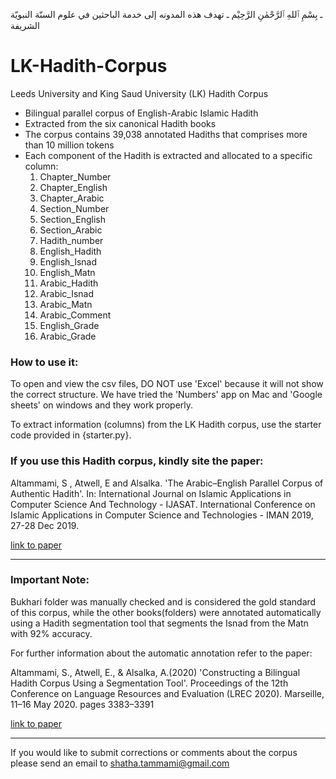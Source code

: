 
ـ بِسْمِ ٱللهِ ٱلرَّحْمٰنِ الرَّحِيْم ـ
تهدف هذه المدونه إلى خدمة الباحثين في علوم السنّة النبويّة الشريفة 

# LK-Hadith-Corpus
Leeds University and King Saud University (LK) Hadith Corpus

- Bilingual parallel corpus of English-Arabic Islamic Hadith
- Extracted from the six canonical Hadith books
- The corpus contains 39,038 annotated Hadiths that comprises more than 10 million tokens
- Each component of the Hadith is extracted and allocated to a specific column:
  1. Chapter_Number
  1. Chapter_English
  1. Chapter_Arabic
  1. Section_Number	
  1. Section_English
  1. Section_Arabic
  1. Hadith_number
  1. English_Hadith
  1. English_Isnad
  1. English_Matn
  1. Arabic_Hadith
  1. Arabic_Isnad
  1. Arabic_Matn
  1. Arabic_Comment
  1. English_Grade
  1. Arabic_Grade


### How to use it:
To open and view the csv files, DO NOT use 'Excel' because it will not show the correct structure. We have tried the 'Numbers' app on Mac and 'Google sheets' on windows and they work properly. 

To extract information (columns) from the LK Hadith corpus, use the starter code provided in {starter.py}.

### If you use this Hadith corpus, kindly site the paper: 

Altammami, S , Atwell, E and Alsalka. 'The Arabic–English Parallel Corpus of Authentic Hadith'. In: International Journal on Islamic Applications in Computer Science And Technology - IJASAT. International Conference on Islamic Applications in Computer Science and Technologies - IMAN 2019, 27-28 Dec 2019. 

[link to paper](http://www.sign-ific-ance.co.uk/index.php/IJASAT/article/view/2199/1908)

------------------------------------------------------------------------------------------

### Important Note: 
Bukhari folder was manually checked and is considered the gold standard of this corpus, while the other books(folders) were annotated automatically using a Hadith segmentation tool that segments the Isnad from the Matn with 92% accuracy. 

For further information about the automatic annotation refer to the paper: 

Altammami, S., Atwell, E., & Alsalka, A.(2020) 'Constructing a Bilingual Hadith Corpus Using a Segmentation Tool'. Proceedings of the 12th Conference on Language Resources and Evaluation (LREC 2020). Marseille, 11–16 May 2020. pages 3383–3391

[link to paper](https://www.aclweb.org/anthology/2020.lrec-1.415/)


------------------------------------------------------------------------------------------

If you would like to submit corrections or comments about the corpus please send an email to shatha.tammami@gmail.com
